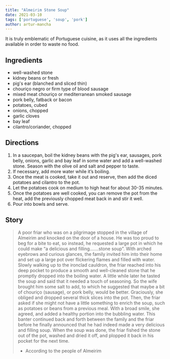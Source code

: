 ```yaml
---
title: "Almeirim Stone Soup"
date: 2021-03-10
tags: ['portuguese', 'soup', 'pork']
author: artur-mancha
---
```


It is truly emblematic of Portuguese cuisine, as it uses all the ingredients available in order to waste no food.

## Ingredients

- well-washed stone
- kidney beans or fresh
- pig's ear (blanched and sliced thin)
- chouriço negro or firm type of blood sausage
- mixed meat chouriço or mediterranean smoked sausage
- pork belly, fatback or bacon
- potatoes, cubed
- onions, chopped
- garlic cloves
- bay leaf
- cilantro/coriander, chopped

## Directions

1. In a saucepan, boil the kidney beans with the pig's ear, sausages, pork belly, onions, garlic and bay leaf in some
   water and add a well-washed stone. Season with the olive oil and salt and pepper to taste.
2. If necessary, add more water while it’s boiling.
3. Once the meat is cooked, take it out and reserve, then add the diced potatoes and cilantro to the pot.
4. Let the potatoes cook on medium to high heat for about 30-35 minutes.
5. Once the potatoes are well cooked, you can remove the pot from the heat, add the previously chopped meat back in and
   stir it well.
6. Pour into bowls and serve.

## Story

> A poor friar who was on a pilgrimage stopped in the village of Almeirim and knocked on the door of a house. He was too
> proud to beg for a bite to eat, so instead, he requested a large pot in which he could make “a delicious and
> filling…….stone soup”. With arched eyebrows and curious glances, the family invited him into their home and set up a
> large pot over flickering flames and filled with water. Slowly walking up to the ironclad cauldron, the friar reached
> into his deep pocket to produce a smooth and well-cleaned stone that he promptly dropped into the boiling water. A
> little while later he tasted the soup and said that it needed a touch of seasoning. So the wife brought him some salt to
> add, to which he suggested that maybe a bit of chouriço (sausage), or pork belly, would be better. Graciously,
> she obliged and dropped several thick slices into the pot. Then, the friar asked if she might not have a little
> something to enrich the soup, such as potatoes or beans from a previous meal. With a broad smile, she agreed, and added
> a healthy portion into the bubbling water. This banter continued back and forth between the family and the friar before
> he finally announced that he had indeed made a very delicious and filling soup. When the soup was done, the friar fished
> the stone out of the pot, washed and dried it off, and plopped it back in his pocket for the next time.
> - According to the people of Almeirim

